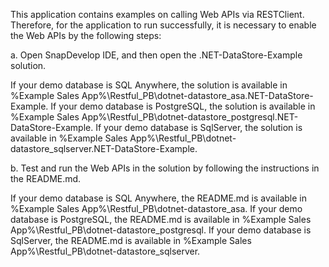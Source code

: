  This application contains examples on calling Web APIs via RESTClient. Therefore, for the application to run successfully, it is necessary to enable the Web APIs by the following steps:

a.	Open SnapDevelop IDE, and then open the .NET-DataStore-Example solution. 

If your demo database is SQL Anywhere, the solution is available in %Example Sales App%\Restful_PB\dotnet-datastore_asa\.NET-DataStore-Example.
If your demo database is PostgreSQL, the solution is available in %Example Sales App%\Restful_PB\dotnet-datastore_postgresql\.NET-DataStore-Example.
If your demo database is SqlServer, the solution is available in %Example Sales App%\Restful_PB\dotnet-datastore_sqlserver\.NET-DataStore-Example.

b.	Test and run the Web APIs in the solution by following the instructions in the README.md. 

If your demo database is SQL Anywhere, the README.md is available in %Example Sales App%\Restful_PB\dotnet-datastore_asa.
If your demo database is PostgreSQL, the README.md is available in %Example Sales App%\Restful_PB\dotnet-datastore_postgresql.
If your demo database is SqlServer, the README.md is available in %Example Sales App%\Restful_PB\dotnet-datastore_sqlserver.

